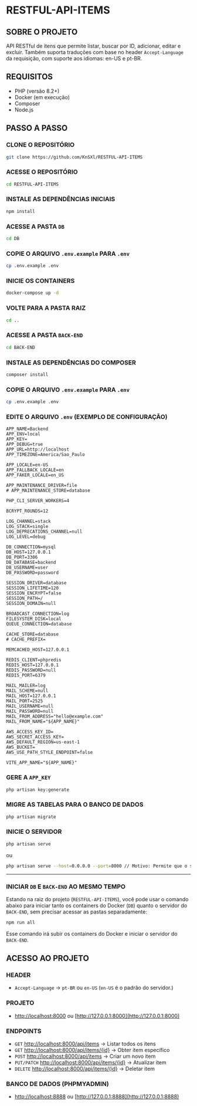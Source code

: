 # RESTFUL-API-ITEMS

## SOBRE O PROJETO

API RESTful de itens que permite listar, buscar por ID, adicionar, editar e excluir. Também suporta traduções com base no header `Accept-Language` da requisição, com suporte aos idiomas: en-US e pt-BR.

## REQUISITOS

- PHP (versão 8.2+)
- Docker (em execução)
- Composer
- Node.js

## PASSO A PASSO

### CLONE O REPOSITÓRIO

```bash
git clone https://github.com/KnSXl/RESTFUL-API-ITEMS
````

### ACESSE O REPOSITÓRIO

```bash
cd RESTFUL-API-ITEMS
```

### INSTALE AS DEPENDÊNCIAS INICIAIS

```bash
npm install
```

### ACESSE A PASTA `DB`

```bash
cd DB
```

### COPIE O ARQUIVO `.env.example` PARA `.env`

```bash
cp .env.example .env
```

### INICIE OS CONTAINERS

```bash
docker-compose up -d
```

### VOLTE PARA A PASTA RAIZ

```bash
cd ..
```

### ACESSE A PASTA `BACK-END`

```bash
cd BACK-END
```

### INSTALE AS DEPENDÊNCIAS DO COMPOSER

```bash
composer install
```

### COPIE O ARQUIVO `.env.example` PARA `.env`

```bash
cp .env.example .env
```

### EDITE O ARQUIVO `.env` (EXEMPLO DE CONFIGURAÇÃO)

```dotenv
APP_NAME=Backend
APP_ENV=local
APP_KEY=
APP_DEBUG=true
APP_URL=http://localhost
APP_TIMEZONE=America/Sao_Paulo

APP_LOCALE=en-US
APP_FALLBACK_LOCALE=en
APP_FAKER_LOCALE=en_US

APP_MAINTENANCE_DRIVER=file
# APP_MAINTENANCE_STORE=database

PHP_CLI_SERVER_WORKERS=4

BCRYPT_ROUNDS=12

LOG_CHANNEL=stack
LOG_STACK=single
LOG_DEPRECATIONS_CHANNEL=null
LOG_LEVEL=debug

DB_CONNECTION=mysql
DB_HOST=127.0.0.1
DB_PORT=3306
DB_DATABASE=backend
DB_USERNAME=user
DB_PASSWORD=password

SESSION_DRIVER=database
SESSION_LIFETIME=120
SESSION_ENCRYPT=false
SESSION_PATH=/
SESSION_DOMAIN=null

BROADCAST_CONNECTION=log
FILESYSTEM_DISK=local
QUEUE_CONNECTION=database

CACHE_STORE=database
# CACHE_PREFIX=

MEMCACHED_HOST=127.0.0.1

REDIS_CLIENT=phpredis
REDIS_HOST=127.0.0.1
REDIS_PASSWORD=null
REDIS_PORT=6379

MAIL_MAILER=log
MAIL_SCHEME=null
MAIL_HOST=127.0.0.1
MAIL_PORT=2525
MAIL_USERNAME=null
MAIL_PASSWORD=null
MAIL_FROM_ADDRESS="hello@example.com"
MAIL_FROM_NAME="${APP_NAME}"

AWS_ACCESS_KEY_ID=
AWS_SECRET_ACCESS_KEY=
AWS_DEFAULT_REGION=us-east-1
AWS_BUCKET=
AWS_USE_PATH_STYLE_ENDPOINT=false

VITE_APP_NAME="${APP_NAME}"
```

### GERE A `APP_KEY`

```bash
php artisan key:generate
```

### MIGRE AS TABELAS PARA O BANCO DE DADOS

```bash
php artisan migrate
```

### INICIE O SERVIDOR

```bash
php artisan serve
```
ou
```bash
php artisan serve --host=0.0.0.0 --port=8000 // Motivo: Permite que o servidor Laravel seja acessado a partir de outras máquinas na rede, não apenas do localhost, e define explicitamente a porta 8000.
```
--- 

### INICIAR `DB` E `BACK-END` AO MESMO TEMPO

Estando na raiz do projeto (`RESTFUL-API-ITEMS`), você pode usar o comando abaixo para iniciar tanto os containers do Docker (`DB`) quanto o servidor do `BACK-END`, sem precisar acessar as pastas separadamente:

```bash
npm run all
````

Esse comando irá subir os containers do Docker e iniciar o servidor do `BACK-END`.

## ACESSO AO PROJETO

### HEADER
* `Accept-Language` → `pt-BR` ou `en-US` (`en-US` é o padrão do servidor.)

### PROJETO

* [http://localhost:8000](http://localhost:8000) ou [http://127.0.0.1:8000](http://127.0.0.1:8000)

### ENDPOINTS

* `GET` [http://localhost:8000/api/items](http://localhost:8000/api/items) → Listar todos os itens
* `GET` [http://localhost:8000/api/items/{id}](http://localhost:8000/api/items/{id}) → Obter item específico
* `POST` [http://localhost:8000/api/items](http://localhost:8000/api/items) → Criar um novo item
* `PUT/PATCH` [http://localhost:8000/api/items/{id}](http://localhost:8000/api/items/{id}) → Atualizar item
* `DELETE` [http://localhost:8000/api/items/{id}](http://localhost:8000/api/items/{id}) → Deletar item

### BANCO DE DADOS (PHPMYADMIN)

* [http://localhost:8888](http://localhost:8888) ou [http://127.0.0.1:8888](http://127.0.0.1:8888)